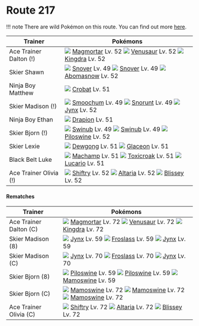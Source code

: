 # Route 217

!!! note
    There are wild Pokémon on this route. You can find out more [here](/wild_pokemon/route_217/).


Trainer                    | Pokémons
---                        | ---
Ace Trainer Dalton (!)     | ![][467]  [Magmortar] Lv. 52  ![][003]  [Venusaur] Lv. 52  ![][230]  [Kingdra] Lv. 52
Skier Shawn                | ![][459]  [Snover] Lv. 49  ![][459]  [Snover] Lv. 49  ![][460]  [Abomasnow] Lv. 52
Ninja Boy Matthew          | ![][169]  [Crobat] Lv. 51
Skier Madison (!)          | ![][238]  [Smoochum] Lv. 49  ![][361]  [Snorunt] Lv. 49  ![][124]  [Jynx] Lv. 52
Ninja Boy Ethan            | ![][452]  [Drapion] Lv. 51
Skier Bjorn (!)            | ![][220]  [Swinub] Lv. 49  ![][220]  [Swinub] Lv. 49  ![][221]  [Piloswine] Lv. 52
Skier Lexie                | ![][087]  [Dewgong] Lv. 51  ![][471]  [Glaceon] Lv. 51
Black Belt Luke            | ![][068]  [Machamp] Lv. 51  ![][454]  [Toxicroak] Lv. 51  ![][448]  [Lucario] Lv. 51
Ace Trainer Olivia (!)     | ![][275]  [Shiftry] Lv. 52  ![][334]  [Altaria] Lv. 52  ![][242]  [Blissey] Lv. 52

#### Rematches

Trainer                    | Pokémons
---                        | ---
Ace Trainer Dalton (C)     | ![][467]  [Magmortar] Lv. 72  ![][003]  [Venusaur] Lv. 72  ![][230]  [Kingdra] Lv. 72
Skier Madison (8)          | ![][124]  [Jynx] Lv. 59  ![][478]  [Froslass] Lv. 59  ![][124]  [Jynx] Lv. 59
Skier Madison (C)          | ![][124]  [Jynx] Lv. 70  ![][478]  [Froslass] Lv. 70  ![][124]  [Jynx] Lv. 70
Skier Bjorn (8)            | ![][221]  [Piloswine] Lv. 59  ![][221]  [Piloswine] Lv. 59  ![][473]  [Mamoswine] Lv. 59
Skier Bjorn (C)            | ![][473]  [Mamoswine] Lv. 72  ![][473]  [Mamoswine] Lv. 72  ![][473]  [Mamoswine] Lv. 72
Ace Trainer Olivia (C)     | ![][275]  [Shiftry] Lv. 72  ![][334]  [Altaria] Lv. 72  ![][242]  [Blissey] Lv. 72


[Venusaur]: /pokemon_changes/003/
[Machamp]: /pokemon_changes/068/
[Dewgong]: /pokemon_changes/087/
[Jynx]: /pokemon_changes/124/
[Crobat]: /pokemon_changes/169/
[Swinub]: /pokemon_changes/220/
[Piloswine]: /pokemon_changes/221/
[Kingdra]: /pokemon_changes/230/
[Smoochum]: /pokemon_changes/238/
[Blissey]: /pokemon_changes/242/
[Shiftry]: /pokemon_changes/275/
[Altaria]: /pokemon_changes/334/
[Snorunt]: /pokemon_changes/361/
[Lucario]: /pokemon_changes/448/
[Drapion]: /pokemon_changes/452/
[Toxicroak]: /pokemon_changes/454/
[Snover]: /pokemon_changes/459/
[Abomasnow]: /pokemon_changes/460/
[Magmortar]: /pokemon_changes/467/
[Glaceon]: /pokemon_changes/471/
[Mamoswine]: /pokemon_changes/473/
[Froslass]: /pokemon_changes/478/
[003]: /img/pokemon/003.png
[068]: /img/pokemon/068.png
[087]: /img/pokemon/087.png
[124]: /img/pokemon/124.png
[169]: /img/pokemon/169.png
[220]: /img/pokemon/220.png
[221]: /img/pokemon/221.png
[230]: /img/pokemon/230.png
[238]: /img/pokemon/238.png
[242]: /img/pokemon/242.png
[275]: /img/pokemon/275.png
[334]: /img/pokemon/334.png
[361]: /img/pokemon/361.png
[448]: /img/pokemon/448.png
[452]: /img/pokemon/452.png
[454]: /img/pokemon/454.png
[459]: /img/pokemon/459.png
[460]: /img/pokemon/460.png
[467]: /img/pokemon/467.png
[471]: /img/pokemon/471.png
[473]: /img/pokemon/473.png
[478]: /img/pokemon/478.png
